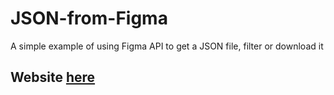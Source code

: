 # JSON-from-Figma

A simple example of using Figma API to get a JSON file, filter or download it

## Website [here](https://pavellaptev.github.io/JSON-from-Figma/#)
